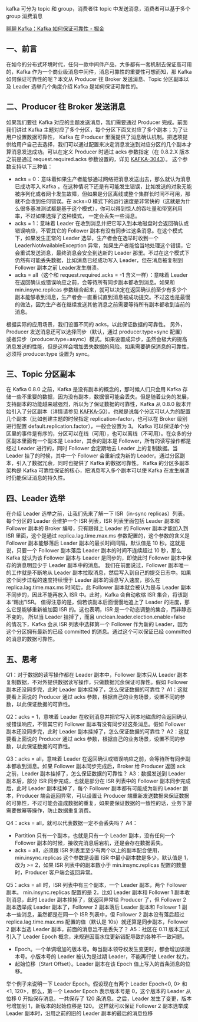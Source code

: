 kafka 可分为 topic 和 group，消费者往 topic 中发送消息，消费者可以基于多个 group 消费消息

[聊聊 Kafka：Kafka 如何保证可靠性 - 掘金](https://juejin.cn/post/7103170416079798285)

## 一、前言
在如今的分布式环境时代，任何一款中间件产品，大多都有一套机制去保证高可用的，Kafka 作为一个商业级消息中间件，消息可靠性的重要性可想而知，那 Kafka 如何保证可靠性的呢？本文从 Producer 往 Broker 发送消息、Topic 分区副本以及 Leader 选举几个角度介绍 Kafka 是如何保证可靠性的。
## 二、Producer 往 Broker 发送消息
如果我们要往 Kafka 对应的主题发送消息，我们需要通过 Producer 完成。前面我们讲过 Kafka 主题对应了多个分区，每个分区下面又对应了多个副本；为了让用户设置数据可靠性， Kafka 在 Producer 里面提供了消息确认机制。把选项提供给用户自己去选择，我们可以通过配置来决定消息发送到对应分区的几个副本才算消息发送成功。可以在定义 Producer 时通过 acks 参数指定（在 0.8.2.X 版本之前是通过 request.required.acks 参数设置的，详见 [KAFKA-3043](https://link.juejin.cn?target=https%3A%2F%2Fgithub.com%2Fapache%2Fkafka%2Fpull%2F716)）。
这个参数支持以下三种值：

- acks = 0：意味着如果生产者能够通过网络把消息发送出去，那么就认为消息已成功写入 Kafka 。在这种情况下还是有可能发生错误，比如发送的对象无能被序列化或者网卡发生故障，但如果是分区离线或整个集群长时间不可用，那就不会收到任何错误。在 acks=0 模式下的运行速度是非常快的（这就是为什么很多基准测试都是基于这个模式），你可以得到惊人的吞吐量和带宽利用率，不过如果选择了这种模式， 一定会丢失一些消息。
- acks = 1：意味着 Leader 在收到消息并把它写入到本地磁盘时会返回确认或错误响应，不管其它的 Follower 副本有没有同步过这条消息。在这个模式下，如果发生正常的 Leader 选举，生产者会在选举时收到一个 LeaderNotAvailableException 异常，如果生产者能恰当地处理这个错误，它会重试发送消息，最终消息会安全到达新的 Leader 那里。不过在这个模式下仍然有可能丢失数据，比如消息已经成功写入 Leader，但在消息被复制到 Follower 副本之前 Leader发生崩溃。
- acks = all（这个和 request.required.acks = -1 含义一样）：意味着 Leader 在返回确认或错误响应之前，会等待所有同步副本都收到消息。如果和 min.insync.replicas 参数结合起来，就可以决定在返回确认前至少有多少个副本能够收到消息，生产者会一直重试直到消息被成功提交。不过这也是最慢的做法，因为生产者在继续发送其他消息之前需要等待所有副本都收到当前的消息。

根据实际的应用场景，我们设置不同的 acks，以此保证数据的可靠性。
另外，Producer 发送消息还可以选择同步（默认，通过 producer.type=sync 配置） 或者异步（producer.type=async）模式。如果设置成异步，虽然会极大的提高消息发送的性能，但是这样会增加丢失数据的风险。如果需要确保消息的可靠性，必须将 producer.type 设置为 sync。

## 三、Topic 分区副本
在 Kafka 0.8.0 之前，Kafka 是没有副本的概念的，那时候人们只会用 Kafka 存储一些不重要的数据，因为没有副本，数据很可能会丢失。但是随着业务的发展，支持副本的功能越来越强烈，所以为了保证数据的可靠性，Kafka 从 0.8.0 版本开始引入了分区副本（详情请参见 [KAFKA-50](https://link.juejin.cn?target=https%3A%2F%2Fissues.apache.org%2Fjira%2Fbrowse%2FKAFKA-50)）。也就是说每个分区可以人为的配置几个副本（比如创建主题的时候指定 replication-factor，也可以在 Broker 级别进行配置 default.replication.factor），一般会设置为 3。
Kafka 可以保证单个分区里的事件是有序的，分区可以在线（可用），也可以离线（不可用）。在众多的分区副本里面有一个副本是 Leader，其余的副本是 Follower，所有的读写操作都是经过 Leader 进行的，同时 Follower 会定期地去 Leader 上的复制数据。当 Leader 挂了的时候，其中一个 Follower 会重新成为新的 Leader。通过分区副本，引入了数据冗余，同时也提供了 Kafka 的数据可靠性。
Kafka 的分区多副本架构是 Kafka 可靠性保证的核心，把消息写入多个副本可以使 Kafka 在发生崩溃时仍能保证消息的持久性。

## 四、Leader 选举
在介绍 Leader 选举之前，让我们先来了解一下 ISR（in-sync replicas）列表。每个分区的 Leader 会维护一个 ISR 列表，ISR 列表里面包括 Leader 副本和 Follower 副本的 Broker 编号，只有跟得上 Leader 的 Follower 副本才能加入到 ISR 里面，这个是通过 replica.lag.time.max.ms 参数配置的，这个参数的含义是 Follower 副本能够落后 Leader 副本的最长时间间隔，默认值是 10 秒。这就是说，只要一个 Follower 副本落后 Leader 副本的时间不连续超过 10 秒，那么 Kafka 就认为该 Follower 副本与 Leader 是同步的，即使此时 Follower 副本中保存的消息明显少于 Leader 副本中的消息。
我们在前面说过，Follower 副本唯一的工作就是不断地从 Leader 副本拉取消息，然后写入到自己的提交日志中。如果这个同步过程的速度持续慢于 Leader 副本的消息写入速度，那么在 replica.lag.time.max.ms 时间后，此 Follower 副本就会被认为是与 Leader 副本不同步的，因此不能再放入 ISR 中。此时，Kafka 会自动收缩 ISR 集合，将该副本“踢出”ISR。
值得注意的是，倘若该副本后面慢慢地追上了 Leader 的进度，那么它是能够重新被加回 ISR 的。这也表明，ISR 是一个动态调整的集合，而非静态不变的。
所以当 Leader 挂掉了，而且 unclean.leader.election.enable=false 的情况下，Kafka 会从 ISR 列表中选择第一个 Follower 作为新的 Leader，因为这个分区拥有最新的已经 committed 的消息。通过这个可以保证已经 committed 的消息的数据可靠性。

## 五、思考
Q1：对于数据的读写操作都在 Leader 副本中，Follower 副本只从 Leader 副本复制数据，不对外提供数据读写操作，只做数据冗余保证可靠性。假如 Follower 副本还没同步完，此时 Leader 副本挂掉了，怎么保证数据的可靠性？ A1：这就要看上面说的 Producer 通过 acks 参数，根据自己的业务场景，设置不同的参数，以此保证数据的可靠性。

Q2：acks = 1，意味着 Leader 在收到消息并把它写入到本地磁盘时会返回确认或错误响应，不管其它的 Follower 副本有没有同步过这条消息。假如 Follower 副本还没同步完，此时 Leader 副本挂掉了，怎么保证数据的可靠性？ A2：这就要看上面说的 Producer 通过 acks 参数，根据自己的业务场景，设置不同的参数，以此保证数据的可靠性。

Q3：acks = all，意味着 Leader 在返回确认或错误响应之前，会等待所有同步副本都收到消息。如果 Follower 副本同步完成后，Broker 给 Producer 返回 ack 之前，Leader 副本挂掉了，怎么保证数据的可靠性？ A3：数据发送到 Leader 副本后，部分 ISR 同步完成，也就是部分在 ISR 列表中的 Follower 副本同步完成后，此时 Leader 副本挂掉了，每个 Follower 副本都有可能成为新的 Leader 副本，Producer 端会返回异常，可以设置让 Producer 端重新发送数据来保证数据的可靠性，不过可能会造成数据的重复，如果要保证数据的一致性的话，业务下游需要做幂等操作，防止数据重复消费。

Q4：acks = all，就可以代表数据一定不会丢失吗？ A4：

- Partition 只有一个副本，也就是只有一个 Leader 副本，没有任何一个 Follower 副本的时候，接收完消息后宕机，还是会存在数据丢失。
- acks = all，必须跟 ISR 列表里至少有两个以上的副本配合使用，min.insync.replicas 这个参数是设置 ISR 中最小副本数是多少，默认值是 1，改为 >= 2，如果 ISR 列表中的副本数小于 min.insync.replicas 配置的数量时，Producer 客户端会返回异常。

Q5：acks = all 时，ISR 列表中有三个副本，一个 Leader 副本，两个 Follower 副本。	 min.insync.replicas 配置的是 2，比如 Leader 副本和 Follower 1 副本收到消息，此时 Leader 副本挂掉了，就返回异常给 Producer 了，但 Follower 2 副本选举成 Leader 副本了，Follower 2 副本落后 Leader 副本和 Follower 1 副本一些消息，虽然都是在同一个 ISR 列表中，但 Follower 2 副本没有落后超过 replica.lag.time.max.ms 配置的值（默认是 10s）就还算是同步副本，Follower 2 副本当选 Leader 副本，前面的消息岂不是丢失了？ A5：社区在 0.11 版本正式引入了 Leader Epoch 概念，来规避因高水位更新错配导致的各种不一致问题。

- Epoch。一个单调增加的版本号。每当副本领导权发生变更时，都会增加该版本号。小版本号的 Leader 被认为是过期 Leader，不能再行使 Leader 权力。
- 起始位移（Start Offset）。Leader 副本在该 Epoch 值上写入的首条消息的位移。

举个例子来说明一下 Leader Epoch。假设现在有两个 Leader Epoch<0, 0> 和 <1, 120>，那么，第一个 Leader Epoch 表示版本号是 0，这个版本的 Leader 从位移 0 开始保存消息，一共保存了 120 条消息。之后，Leader 发生了变更，版本号增加到 1，新版本的起始位移是 120。
这样就可以保证 Follower 2 副本选举成 Leader 副本时，沿用之前的旧的 Leader 副本的最后的消息位移

